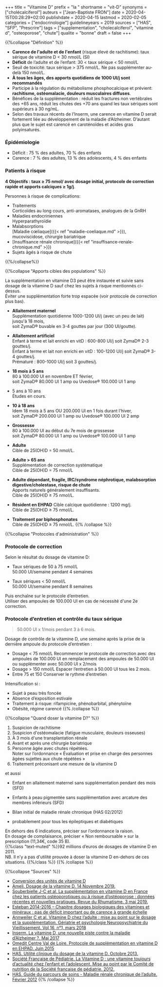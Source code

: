 +++
title = "Vitamine D"
prefix = "la "
shortname = "vit-D"
synonyms = ["cholécalciferol"]
auteurs = ["Jean-Baptiste FRON"]
date = 2020-04-15T00:28:29+02:00
publishdate = 2020-04-15
lastmod = 2020-02-05
categories = ["endocrinologie"]
guidelineyears = 2019
sources = ["HAS", "SFP", "Prescrire"]
tags = ["supplementation", "cholecalciferol", "vitamine d", "osteoporose", "chute"]
qualite = "bonne"
draft = false
+++

{{%collapse "Définition" %}}

- **Carence de l'adulte et de l'enfant** (risque élevé de rachitisme): taux sérique de vitamine D < 30 nmol/L (SI)
- **Déficit** de l’adulte et de l’enfant:  30 < taux sérique < 50 nmol/L
- Seuil de toxicité: taux sérique > 375 nmol/L.
Ne pas supplémenter au-delà 150 nmol/L.
- **À tous les âges, des apports quotidiens de 1000 UI/j sont recommandés**
- Participe à la régulation du métabolisme phosphocalcique et prévient:  **rachitisme, ostéomalacie, douleurs musculaires diffuses**.
- Bénéfices de la supplémentation : réduit les fractures non vertébrales des +65 ans, réduit les chutes des +70 ans quand les taux sériques sont supérieurs à 30 ng/mL.
- Selon des travaux récents de l’Inserm, une carence en vitamine D serait fortement liée au développement de la maladie d’Alzheimer. D’autant plus que le sujet est carencé en caroténoïdes et acides gras polyinsaturés.

### Épidémiologie

- Déficit : 75 % des adultes, 70 % des enfants
- Carence : 7 % des adultes, 13 % des adolescents, 4 % des enfants

### Patients à risque

**4 Objectifs : taux ≥ 75 nmol/ avec dosage initial, protocole de correction rapide et apports calciques ≥ 1g/j**.

Personnes à risque de complications:

- Traitements  
Corticoïdes au long cours, anti-aromatases, analogues de la GnRH
- Maladies endocriniennes  
Hyperparathyroïdie
- Malabsorptions  
[Maladie cœliaque]({{< ref "maladie-coeliaque.md" >}}), mucoviscidose, chirurgie bariatrique
- [Insuffisance rénale chronique]({{< ref "insuffisance-renale-chronique.md" >}})
- Sujets âgés à risque de chute

{{%/collapse%}}

{{%collapse "Apports cibles des populations" %}}

La supplémentation en vitamine D3 peut être instaurée et suivie sans dosage de la vitamine D sauf chez les sujets à risque mentionnés ci-dessus.  
Éviter une supplémentation forte trop espacée (voir protocole de correction plus bas).

- **Allaitement maternel**  
Supplémentation quotidienne 1000-1200 UI/j (avec un peu de lait) jusqu'à 18 mois,  
soit ZymaD® buvable en 3-4 gouttes par jour (300 UI/goutte).

- **Allaitement artificiel**  
Enfant à terme et lait enrichi en vitD : 600-800 UI/j soit ZymaD® 2-3 gouttes/j.  
Enfant à terme et lait non enrichi en vitD : 100-1200 UI/j soit ZymaD® 3-4 gouttes/j.  
Prématuré : 800-1000 UI/j soit 3 gouttes/j.

- **18 mois à 5 ans**  
80 à 100.000 UI en novembre ET février,  
soit ZymaD® 80.000 UI 1 amp ou Uvedose® 100.000 UI 1 amp

- 5 ans à 10 ans  
Études en cours.

- **10 à 18 ans**  
Idem 18 mois à 5 ans OU 200.000 UI en 1 fois durant l'hiver,  
soit ZymaD® 200.000 UI 1 amp ou Uvedose® 100.000 UI 2 amp

- **Grossesse**  
80 à 100.000 UI au début du 7e mois de grossesse  
soit ZymaD® 80.000 UI 1 amp ou Uvedose® 100.000 UI 1 amp

- **Adulte**  
Cible de 25(OH)D = 50 nmol/L.

- **Adulte > 65 ans**  
Supplémentation de correction systématique  
Cible de 25(OH)D = 75 nmol/L

- **Adulte dépendant, fragile, IRC/syndrome néphrotique, malabsorption digestive/cholestase, risque de chute**  
Apports naturels généralement insuffisants.  
Cible de 25(OH)D ≥ 75 nmol/L.

- **Résident en EHPAD**
Cible calcique quotidienne : 1200 mg/j.  
Cible de 25(OH)D ≥ 75 nmol/L.

- **Traitement par biphosphonates**  
Cible de 25(OH)D ≥ 75 nmol/L.
{{% /collapse %}}

{{%collapse "Protocoles d'administration" %}}

### Protocole de correction

Selon le résultat du dosage de vitamine D:

- Taux sériques de 50 à 75 nmol/L  
50.000 UI/semaine pendant 4 semaines

- Taux sériques < 50 nmol/L  
50.000 UI/semaine pendant 8 semaines

Puis enchaîne sur le protocole d’entretien.  
Utiliser des ampoules de 100.000 UI en cas de nécessité d'une 2e correction.

### Protocole d’entretien et contrôle du taux sérique

> 50.000 UI x 1/mois pendant 3 à 6 mois.

Dosage de contrôle de la vitamine D, une semaine après la prise de la dernière ampoule du protocole d’entretien :

- Dosage < 75 nmol/L
Recommencer le protocole de correction avec des ampoules de 100.000 UI en remplacement des ampoules de 50.000 UI
ou supplémenter avec 50.000 UI x 2/mois
- Dosage > 150 nmol/L
Espacer l’entretien à 50.000 UI tous les 2 mois.
- Entre 75 et 150
Conserver le rythme d’entretien

Intensification si :

- Sujet à peau très foncée
- Absence d’exposition estivale
- Traitement à risque: rifampicine, phénobarbital, phénytoïne
- Obésité, régime carencé
{{% /collapse %}}

{{%collapse "Quand doser la vitamine D?" %}}

1. Suspicion de rachitisme
1. Suspicion d'ostéomalacie (fatigue musculaire, douleurs osseuses)
1. À 3 mois d'une transplantation rénale
1. Avant et après une chirurgie bariatrique
1. Personne âgée avec chutes répétées.  
Noter sur l’ordonnance « Évaluation et prise en charge des personnes âgées sujettes aux chute répétées »
1. Traitement préconisant une mesure de la vitamine D

et aussi

- Enfant en allaitement maternel sans supplémentation pendant des mois (SFD)
- Enfants à peau pigmentée sans supplémentation avec arcature des membres inférieurs (SFD)
- Bilan initial de maladie rénale chronique (HAS 02/2012)

- probablement pour tous les épileptiques et diabétiques

En dehors des 6 indications, préciser sur l’ordonnance la raison.  
En dosage de complaisance, préciser « Non remboursable » sur la prescription (11,34€, code 35 B).  
{{%class "text-muted" %}}92 millions d’euros de dosages de vitamine D en 2011.  
NB. Il n'y a pas d'utilité prouvée à doser la vitamine D en-dehors de ces situations. {{%/class %}}
{{% /collapse %}}

{{%collapse "Sources" %}}

- [Conversion des unités de vitamine D](http://unitslab.com/fr/node/84)
- [Ameli. Dosage de la vitamine D. 14 Novembre 2019.](https://www.ameli.fr/paris/laboratoire-danalyses-medicales/exercice-liberal/memos/dosage-vitamine)
- [Souberbielle J-C et al. La supplémentation en vitamine D en France chez les patients ostéoporotiques ou à risque d’ostéoporose : données récentes et nouvelles pratiques. Revue du Rhumatisme. 3 mai 2019.](http://www.sciencedirect.com/science/article/pii/S1169833019300821)
- [Esteban 2014-2016 – Chapitre dosages biologiques des vitamines et minéraux : pas de déficit important ou de carence à grande échelle](https://www.santepubliquefrance.fr/les-actualites/2019/esteban-2014-2016-chapitre-dosages-biologiques-des-vitamines-et-mineraux-pas-de-deficit-important-ou-de-carence-a-grande-echelle)
- [Annweiler C et al. Vitamine D chez l’adulte : mise au point sur le dosage et la supplémentation. Gériatrie et psychologie Neuropsychiatrie du Vieillissement. Vol 16, n°1, mars 2018](https://www.jle.com/fr/revues/gpn/e-docs/vitamine_d_chez_ladulte_mise_au_point_sur_le_dosage_et_la_supplementation_311580/article.phtml)
- [Inserm. La vitamine D, une nouvelle piste contre la maladie d’Alzheimer ?. Mai 2017](https://presse.inserm.fr/la-vitamine-d-une-nouvelle-piste-contre-la-maladie-dalzheimer/28364/)
- [Omedit Centre Val de Loire. Protocole de supplémentation en vitamine D en EHPAD. Juin 2015](http://www.omedit-centre.fr/portail/gallery_files/site/136/2953/5062/5238.pdf)
- [HAS. Utilité clinique du dosage de la vitamine D. Octobre 2013.](https://www.has-sante.fr/upload/docs/application/pdf/2013-02/utilite_clinique_du_dosage_de_la_vitamine_d_-_note_de_cadrage.pdf)
- [Société Française de Pédiatrie. La Vitamine D : une vitamine toujours d’actualité chez l’enfant et l’adolescent. Mise au point par le Comité de nutrition de la Société française de pédiatrie. 2012.](https://afpa.org/content/uploads/2017/07/Reco_VIT_D_VersionFR_VF.pdf)
- [HAS. Guide du parcours de soins - Maladie rénale chronique de l’adulte. Février 2012](https://www.has-sante.fr/upload/docs/application/pdf/2012-04/guide_parcours_de_soins_mrc_web.pdf)
{{% /collapse %}}
